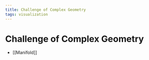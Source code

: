```yaml
---
title: Challenge of Complex Geometry
tags: visualization
---
```


# Challenge of Complex Geometry
- [[Manifold]]






